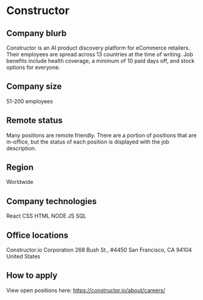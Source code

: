 # Constructor


 ## Company blurb


Constructor is an AI product discovery platform for eCommerce retailers. Their employees are spread across 13 countries at the time of writing. Job benefits include health coverage, a minimum of 10 paid days off, and stock options for everyone.
## Company size

51-200 employees


 ## Remote status

 Many positions are remote friendly. There are a portion of positions that are in-office, but the status of each position is displayed with the job description.

 ## Region

 Worldwide

 ## Company technologies


React
CSS
HTML
NODE JS
SQL

## Office locations

Constructor.io Corporation
268 Bush St., #4450
San Francisco, CA 94104
United States

## How to apply

 View open positions here:
https://constructor.io/about/careers/